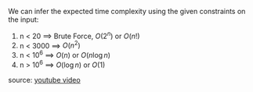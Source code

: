 We can infer the expected time complexity using the given constraints on the input: 
1. n < 20 $\implies$ Brute Force, $O(2^n)$ or $O(n!)$
2. n < 3000 $\implies$ $O(n^2)$
3. n < $10^6$ $\implies$ $O(n)$ or $O(n\log n)$
4. n > $10^6$ $\implies$ $O(\log n)$ or $O(1)$

source: <a href="https://www.youtube.com/watch?v=eB7SMsE6qEc">youtube video</a>
